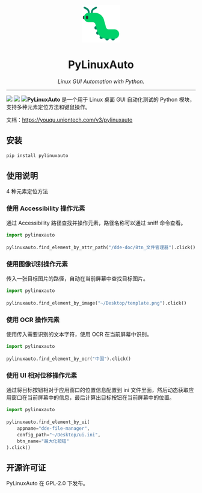 <p align="center">
  <a href="https://github.com/funny-dream/youqu3">
    <img src="./docs/assets/logo.png" width="100" alt="YouQu3">
  </a>
</p>
<h1 align="center">PyLinuxAuto</h1>
<p align="center">
    <em>Linux GUI Automation with Python.</em>
</p>

--------------------------

<div style="float: left"><img src="https://img.shields.io/badge/python-007CFF?style=for-the-badge&logo=python&logoColor=white"></div>
<div style="float: left">&nbsp;</div>
<div style="float: left"><img src="https://img.shields.io/badge/Linux-007CFF?style=for-the-badge&logo=linux&logoColor=white"></div>
<div style="float: left">&nbsp;</div>
<div style="float: left"><img src="https://img.shields.io/badge/Deepin-007CFF?style=for-the-badge&logo=deepin&logoColor=white"></div>

**PyLinuxAuto** 是一个用于 Linux 桌面 GUI 自动化测试的 Python 模块，支持多种元素定位方法和键鼠操作。

文档：https://youqu.uniontech.com/v3/pylinuxauto

## 安装

```bash
pip install pylinuxauto
```

## 使用说明

4 种元素定位方法

### 使用 Accessibility 操作元素

通过 Accessibility 路径查找并操作元素，路径名称可以通过 sniff 命令查看。

```python
import pylinuxauto

pylinuxauto.find_element_by_attr_path("/dde-doc/Btn_文件管理器").click()
```

### 使用图像识别操作元素

传入一张目标图片的路径，自动在当前屏幕中查找目标图片。

```python
import pylinuxauto

pylinuxauto.find_element_by_image("~/Desktop/template.png").click()
```

### 使用 OCR 操作元素

使用传入需要识别的文本字符，使用 OCR 在当前屏幕中识别。

```python
import pylinuxauto

pylinuxauto.find_element_by_ocr("中国").click()
```

### 使用 UI 相对位移操作元素

通过将目标按钮相对于应用窗口的位置信息配置到 ini 文件里面，然后动态获取应用窗口在当前屏幕中的信息，最后计算出目标按钮在当前屏幕中的位置。

```python
import pylinuxauto

pylinuxauto.find_element_by_ui(
    appname="dde-file-manager",
    config_path="~/Desktop/ui.ini",
    btn_name="最大化按钮"
).click()
```

## 开源许可证

PyLinuxAuto 在 GPL-2.0 下发布。
